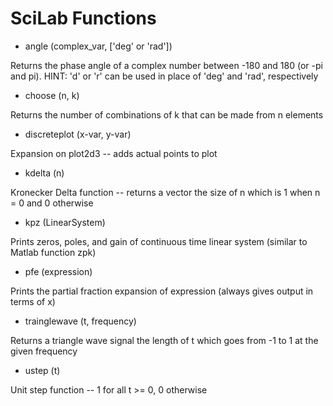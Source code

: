 # SciLab Functions
* angle (complex_var, ['deg' or 'rad'])

Returns the phase angle of a complex number between -180 and 180 (or -pi and pi). HINT: 'd' or 'r' can be used in place of 'deg' and 'rad', respectively

* choose (n, k)
 
Returns the number of combinations of k that can be made from n elements

* discreteplot (x-var, y-var)

Expansion on plot2d3 -- adds actual points to plot

* kdelta (n)

Kronecker Delta function -- returns a vector the size of n which is 1 when n = 0 and 0 otherwise

* kpz (LinearSystem)
 
Prints zeros, poles, and gain of continuous time linear system (similar to Matlab function zpk)

* pfe (expression)
 
Prints the partial fraction expansion of expression (always gives output in terms of x)

* trainglewave (t, frequency)
 
Returns a triangle wave signal the length of t which goes from -1 to 1 at the given frequency

* ustep (t)

Unit step function -- 1 for all t >= 0, 0 otherwise
